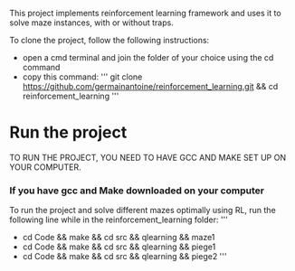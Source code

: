 This project implements reinforcement learning framework and uses it to solve maze instances, with or without traps.

To clone the project, follow the following instructions:

 - open a cmd terminal and join the folder of your choice using the cd command
 - copy this command: 
'''
git clone https://github.com/germainantoine/reinforcement_learning.git && cd reinforcement_learning
'''

# Run the project

TO RUN THE PROJECT, YOU NEED TO HAVE GCC AND MAKE SET UP ON YOUR COMPUTER.

### If you have gcc and Make downloaded on your computer

To run the project and solve different mazes optimally using RL, run the following line while in the reinforcement_learning folder:
'''
 - cd Code && make && cd src && qlearning && maze1
 - cd Code && make && cd src && qlearning && piege1
 - cd Code && make && cd src && qlearning && piege2
'''